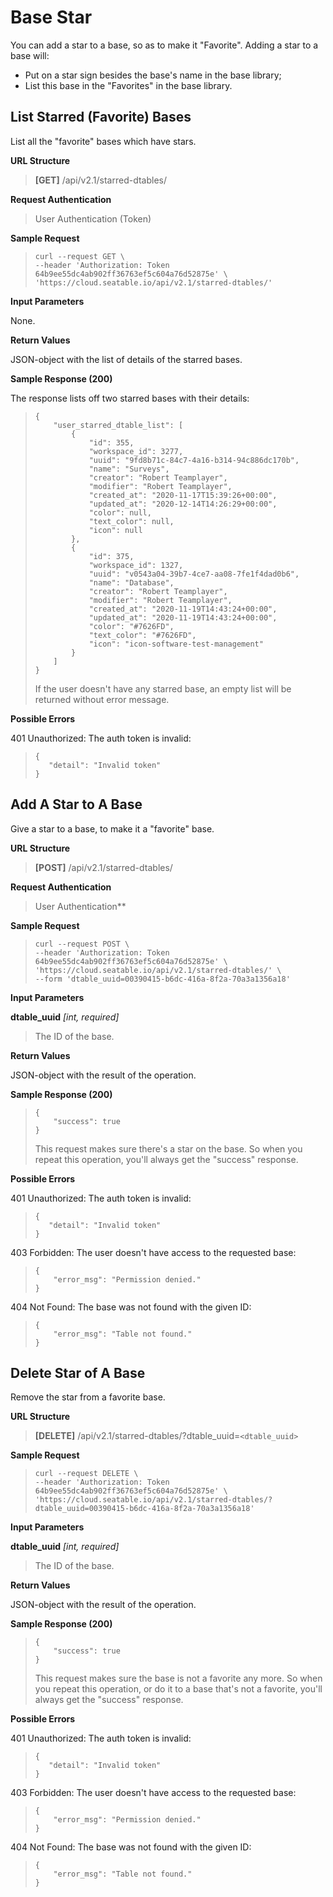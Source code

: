 # Base Star

You can add a star to a base, so as to make it "Favorite". Adding a star to a base will:

* Put on a star sign besides the base's name in the base library;
* List this base in the "Favorites" in the base library.

## List Starred (Favorite) Bases

List all the "favorite" bases which have stars.

**URL Structure**

> **\[GET]** /api/v2.1/starred-dtables/

**Request Authentication**

> User Authentication (Token)

**Sample Request**

> ```
> curl --request GET \
> --header 'Authorization: Token 64b9ee55dc4ab902ff36763ef5c604a76d52875e' \
> 'https://cloud.seatable.io/api/v2.1/starred-dtables/' 
>
> ```

**Input Parameters**

None.

**Return Values**

JSON-object with the list of details of the starred bases.

**Sample Response (200)**

The response lists off two starred bases with their details:

> ```
> {
>     "user_starred_dtable_list": [
>         {
>             "id": 355,
>             "workspace_id": 3277,
>             "uuid": "9fd8b71c-84c7-4a16-b314-94c886dc170b",
>             "name": "Surveys",
>             "creator": "Robert Teamplayer",
>             "modifier": "Robert Teamplayer",
>             "created_at": "2020-11-17T15:39:26+00:00",
>             "updated_at": "2020-12-14T14:26:29+00:00",
>             "color": null,
>             "text_color": null,
>             "icon": null
>         },
>         {
>             "id": 375,
>             "workspace_id": 1327,
>             "uuid": "v0543a04-39b7-4ce7-aa08-7fe1f4dad0b6",
>             "name": "Database",
>             "creator": "Robert Teamplayer",
>             "modifier": "Robert Teamplayer",
>             "created_at": "2020-11-19T14:43:24+00:00",
>             "updated_at": "2020-11-19T14:43:24+00:00",
>             "color": "#7626FD",
>             "text_color": "#7626FD",
>             "icon": "icon-software-test-management"
>         }
>     ]
> }
>
> ```
>
> If the user doesn't have any starred base, an empty list will be returned without error message.

**Possible Errors**

401 Unauthorized: The auth token is invalid:

> ```
> {
>    "detail": "Invalid token"
> }
>
> ```

## Add A Star to A Base

Give a star to a base, to make it a "favorite" base.

**URL Structure**

> **\[POST]** /api/v2.1/starred-dtables/

**Request Authentication**

> User Authentication\*\*

**Sample Request**

> ```
> curl --request POST \
> --header 'Authorization: Token 64b9ee55dc4ab902ff36763ef5c604a76d52875e' \
> 'https://cloud.seatable.io/api/v2.1/starred-dtables/' \
> --form 'dtable_uuid=00390415-b6dc-416a-8f2a-70a3a1356a18'
>
> ```

**Input Parameters**

**dtable_uuid** _\[int, required]_

> The ID of the base.

**Return Values**

JSON-object with the result of the operation.

**Sample Response (200)**

> ```
> {
>     "success": true
> }
>
> ```
>
> This request makes sure there's a star on the base. So when you repeat this operation, you'll always get the "success" response.

**Possible Errors**

401 Unauthorized: The auth token is invalid:

> ```
> {
>    "detail": "Invalid token"
> }
>
> ```

403 Forbidden: The user doesn't have access to the requested base:

> ```
> {
>     "error_msg": "Permission denied."
> }
>
> ```

404 Not Found: The base was not found with the given ID:

> ```
> {
>     "error_msg": "Table not found."
> }
>
> ```

## Delete Star of A Base

Remove the star from a favorite base.

**URL Structure**

> **\[DELETE]** /api/v2.1/starred-dtables/?dtable_uuid=`<dtable_uuid>`

**Sample Request**

> ```
> curl --request DELETE \
> --header 'Authorization: Token 64b9ee55dc4ab902ff36763ef5c604a76d52875e' \
> 'https://cloud.seatable.io/api/v2.1/starred-dtables/?dtable_uuid=00390415-b6dc-416a-8f2a-70a3a1356a18'
>
> ```

**Input Parameters**

**dtable_uuid** _\[int, required]_

> The ID of the base.

**Return Values**

JSON-object with the result of the operation.

**Sample Response (200)**

> ```
> {
>     "success": true
> }
>
> ```
>
> This request makes sure the base is not a favorite any more. So when you repeat this operation, or do it to a base that's not a favorite, you'll always get the "success" response.

**Possible Errors**

401 Unauthorized: The auth token is invalid:

> ```
> {
>    "detail": "Invalid token"
> }
>
> ```

403 Forbidden: The user doesn't have access to the requested base:

> ```
> {
>     "error_msg": "Permission denied."
> }
>
> ```

404 Not Found: The base was not found with the given ID:

> ```
> {
>     "error_msg": "Table not found."
> }
>
> ```


